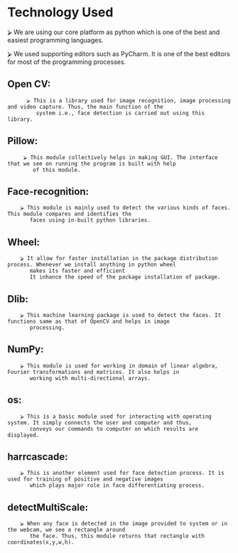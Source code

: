 # Technology Used

⮚ We are using our core platform as python which is one of the best and easiest programming languages.

⮚ We used supporting editors such as PyCharm. It is one of the best editors for most of the programming processes.

## Open CV: 
          ⮚ This is a library used for image recognition, image processing and video capture. Thus, the main function of the 
             system i.e., face detection is carried out using this library.

## Pillow: 
         ⮚ This module collectively helps in making GUI. The interface that we see on running the program is built with help 
            of this module.

## Face-recognition: 
        ⮚ This module is mainly used to detect the various kinds of faces. This module compares and identifies the 
           faces using in-built python libraries.
## Wheel: 
        ⮚ It allow for faster installation in the package distribution process. Whenever we install anything in python wheel 
           makes its faster and efficient
           It inhance the speed of the package installation of package.

## Dlib:
        ⮚ This machine learning package is used to detect the faces. It functions same as that of OpenCV and helps in image 
           processing.
## NumPy: 
        ⮚ This module is used for working in domain of linear algebra, Fourier transformations and matrices. It also helps in 
           working with multi-directional arrays.
## os: 
        ⮚ This is a basic module used for interacting with operating system. It simply connects the user and computer and thus, 
           conveys our commands to computer on which results are displayed.
           
## harrcascade: 
        ⮚ This is another element used for face detection process. It is used for training of positive and negative images 
           which plays major role in face differentiating process.
           
## detectMultiScale:
        ⮚ When any face is detected in the image provided to system or in the webcam, we see a rectangle around 
           the face. Thus, this module returns that rectangle with coordinates(x,y,w,h).

